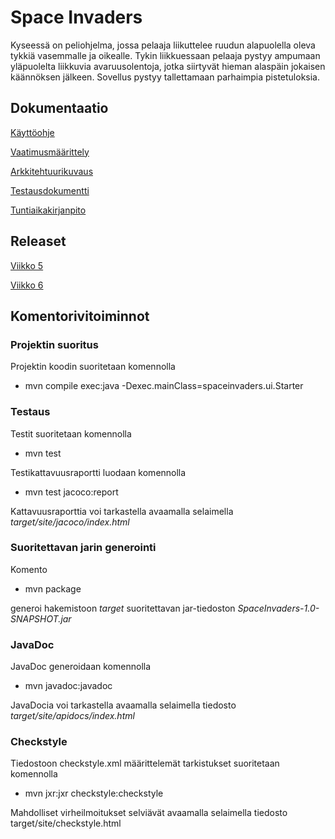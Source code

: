 # Space Invaders

Kyseessä on peliohjelma, jossa pelaaja liikuttelee ruudun alapuolella oleva tykkiä vasemmalle ja oikealle. Tykin liikkuessaan
pelaaja pystyy ampumaan yläpuolelta liikkuvia avaruusolentoja, jotka siirtyvät hieman alaspäin jokaisen käännöksen jälkeen.
Sovellus pystyy tallettamaan parhaimpia pistetuloksia.

## Dokumentaatio

[Käyttöohje](https://github.com/ngaphi/ot-harjoitustyo/blob/master/SpaceInvaders/dokumentaatio/kayttoohje.md)

[Vaatimusmäärittely](https://github.com/ngaphi/ot-harjoitustyo/blob/master/SpaceInvaders/dokumentaatio/vaatimusmaarittely.md)

[Arkkitehtuurikuvaus](https://github.com/ngaphi/ot-harjoitustyo/blob/master/SpaceInvaders/dokumentaatio/arkkitehtuuri.md)

[Testausdokumentti](https://github.com/ngaphi/ot-harjoitustyo/blob/master/SpaceInvaders/dokumentaatio/testaus.md)

[Tuntiaikakirjanpito](https://github.com/ngaphi/ot-harjoitustyo/blob/master/SpaceInvaders/dokumentaatio/tuntikirjanpito.md)

## Releaset

[Viikko 5](https://github.com/ngaphi/ot-harjoitustyo/releases)

[Viikko 6](https://github.com/ngaphi/ot-harjoitustyo/releases/tag/viikko6)

## Komentorivitoiminnot

### Projektin suoritus
Projektin koodin suoritetaan komennolla 

* mvn compile exec:java -Dexec.mainClass=spaceinvaders.ui.Starter

### Testaus

Testit suoritetaan komennolla

* mvn test

Testikattavuusraportti luodaan komennolla

* mvn test jacoco:report

Kattavuusraporttia voi tarkastella avaamalla selaimella *target/site/jacoco/index.html*

### Suoritettavan jarin generointi

Komento

* mvn package

generoi hakemistoon *target* suoritettavan jar-tiedoston *SpaceInvaders-1.0-SNAPSHOT.jar*

### JavaDoc

JavaDoc generoidaan komennolla

* mvn javadoc:javadoc

JavaDocia voi tarkastella avaamalla selaimella tiedosto *target/site/apidocs/index.html*

### Checkstyle

Tiedostoon checkstyle.xml määrittelemät tarkistukset suoritetaan komennolla

* mvn jxr:jxr checkstyle:checkstyle

Mahdolliset virheilmoitukset selviävät avaamalla selaimella tiedosto target/site/checkstyle.html

